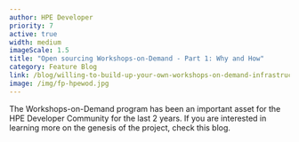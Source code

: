 ```yaml
---
author: HPE Developer
priority: 7
active: true
width: medium
imageScale: 1.5
title: "Open sourcing Workshops-on-Demand - Part 1: Why and How"
category: Feature Blog
link: /blog/willing-to-build-up-your-own-workshops-on-demand-infrastructure/
image: /img/fp-hpewod.jpg
---
```

T﻿he Workshops-on-Demand program has been an important asset for the HPE Developer Community for the last 2 years. If you are interested in learning more on the genesis of the project, check this blog.

